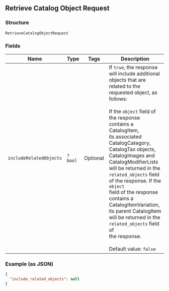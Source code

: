 ## Retrieve Catalog Object Request

### Structure

`RetrieveCatalogObjectRequest`

### Fields

| Name | Type | Tags | Description |
|  --- | --- | --- | --- |
| `includeRelatedObjects` | `?bool` | Optional | If `true`, the response will include additional objects that are related to the<br>requested object, as follows:<br><br>If the `object` field of the response contains a CatalogItem,<br>its associated CatalogCategory, CatalogTax objects,<br>CatalogImages and CatalogModifierLists<br>will be returned in the `related_objects` field of the response. If the `object`<br>field of the response contains a CatalogItemVariation,<br>its parent CatalogItem will be returned in the `related_objects` field of<br>the response.<br><br>Default value: `false` |

### Example (as JSON)

```json
{
  "include_related_objects": null
}
```

